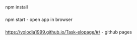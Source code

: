 ###
npm install
###
npm start - open app in browser
###
https://volodia1999.github.io/Task-elopage/#/ - github pages
